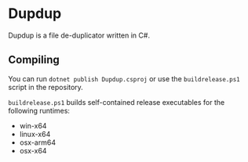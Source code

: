 # Dupdup
Dupdup is a file de-duplicator written in C#.

## Compiling
You can run `dotnet publish Dupdup.csproj` or use the `buildrelease.ps1` script in the repository.

`buildrelease.ps1` builds self-contained release executables for the following runtimes:
- win-x64
- linux-x64
- osx-arm64
- osx-x64
